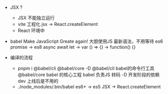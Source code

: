 - JSX ?
    - JSX 不能独立运行
    - vite 工程化
        jsx -> React.createElement  
    - React 环境中

- babel 
    Make JavaScript Greate again!
    大胆使用JS 最新语法，不用等待 
    es6 promise -> es8 async await 
    let -> var 
    () => {} -> function() {}

- 编译的流程 
    - pnpm i @babel/cli @babel/core -D
        @babel/cli babel的命令行工具
        @babel/core babel 的核心工程
        babel 负责JS 转码
        -D 开发阶段的依赖 dev 
        上线后是不用的 
    - ./node_modules/.bin/babel 
        es6+ -> es5 
        JSX -> React.createElement